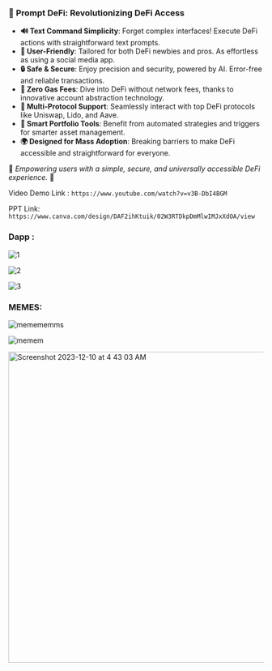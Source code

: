 ### 🚀 **Prompt DeFi: Revolutionizing DeFi Access**

- **🔊 Text Command Simplicity**: Forget complex interfaces! Execute DeFi actions with straightforward text prompts.
- **👥 User-Friendly**: Tailored for both DeFi newbies and pros. As effortless as using a social media app.
- **🔒 Safe & Secure**: Enjoy precision and security, powered by AI. Error-free and reliable transactions.
- **💸 Zero Gas Fees**: Dive into DeFi without network fees, thanks to innovative account abstraction technology.
- **🔗 Multi-Protocol Support**: Seamlessly interact with top DeFi protocols like Uniswap, Lido, and Aave.
- **🧠 Smart Portfolio Tools**: Benefit from automated strategies and triggers for smarter asset management.
- **🌍 Designed for Mass Adoption**: Breaking barriers to make DeFi accessible and straightforward for everyone.

🌟 _Empowering users with a simple, secure, and universally accessible DeFi experience._ 🌟


Video Demo Link : `https://www.youtube.com/watch?v=v3B-DbI4BGM `

PPT Link: `https://www.canva.com/design/DAF2ihKtuik/02W3RTDkpDmMlwIMJxXdOA/view `

### Dapp :




![1](https://github.com/gaurav-11018/Pasta-Proofs/assets/79459872/5810ba55-9b11-441e-91b0-7aab2b098f6f)






![2](https://github.com/gaurav-11018/Pasta-Proofs/assets/79459872/65c7dbfc-30dc-4210-bfd5-1113a302059c)





![3](https://github.com/gaurav-11018/Pasta-Proofs/assets/79459872/2d26cf67-9a56-4db6-83b7-28fdf3d384f8)




### MEMES:




![memememms](https://github.com/gaurav-11018/Pasta-Proofs/assets/79459872/7e2c884a-6351-4dc5-b88a-0ad599bd575f)




![memem](https://github.com/gaurav-11018/Pasta-Proofs/assets/79459872/30a2e3d8-f6dc-46c9-a547-b377202eb7d3)






<img width="614" alt="Screenshot 2023-12-10 at 4 43 03 AM" src="https://github.com/gaurav-11018/Pasta-Proofs/assets/79459872/5f4b6dae-40b4-4d77-a4bf-63780251bbbc">



